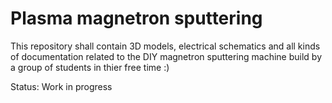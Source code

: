 # Plasma magnetron sputtering

This repository shall contain 3D models, electrical schematics and all kinds of documentation
related to the DIY magnetron sputtering machine build by a group of students in thier free time :)


Status: Work in progress
